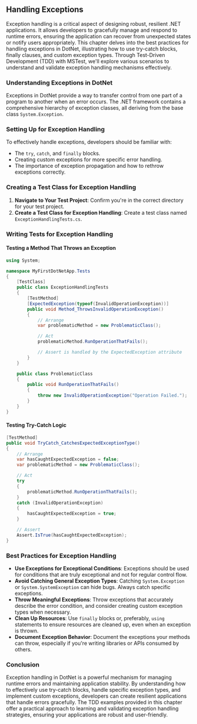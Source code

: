 ## Handling Exceptions

Exception handling is a critical aspect of designing robust, resilient .NET applications. It allows developers to gracefully manage and respond to runtime errors, ensuring the application can recover from unexpected states or notify users appropriately. This chapter delves into the best practices for handling exceptions in DotNet, illustrating how to use try-catch blocks, finally clauses, and custom exception types. Through Test-Driven Development (TDD) with MSTest, we'll explore various scenarios to understand and validate exception handling mechanisms effectively.

### Understanding Exceptions in DotNet

Exceptions in DotNet provide a way to transfer control from one part of a program to another when an error occurs. The .NET framework contains a comprehensive hierarchy of exception classes, all deriving from the base class `System.Exception`.

### Setting Up for Exception Handling

To effectively handle exceptions, developers should be familiar with:

- The `try`, `catch`, and `finally` blocks.
- Creating custom exceptions for more specific error handling.
- The importance of exception propagation and how to rethrow exceptions correctly.

### Creating a Test Class for Exception Handling

1. **Navigate to Your Test Project**: Confirm you're in the correct directory for your test project.
2. **Create a Test Class for Exception Handling**: Create a test class named `ExceptionHandlingTests.cs`.

### Writing Tests for Exception Handling

#### Testing a Method That Throws an Exception

```csharp
using System;

namespace MyFirstDotNetApp.Tests
{
    [TestClass]
    public class ExceptionHandlingTests
    {
        [TestMethod]
        [ExpectedException(typeof(InvalidOperationException))]
        public void Method_ThrowsInvalidOperationException()
        {
            // Arrange
            var problematicMethod = new ProblematicClass();

            // Act
            problematicMethod.RunOperationThatFails();

            // Assert is handled by the ExpectedException attribute
        }
    }

    public class ProblematicClass
    {
        public void RunOperationThatFails()
        {
            throw new InvalidOperationException("Operation Failed.");
        }
    }
}
```

#### Testing Try-Catch Logic

```csharp
[TestMethod]
public void TryCatch_CatchesExpectedExceptionType()
{
    // Arrange
    var hasCaughtExpectedException = false;
    var problematicMethod = new ProblematicClass();

    // Act
    try
    {
        problematicMethod.RunOperationThatFails();
    }
    catch (InvalidOperationException)
    {
        hasCaughtExpectedException = true;
    }

    // Assert
    Assert.IsTrue(hasCaughtExpectedException);
}
```

### Best Practices for Exception Handling

- **Use Exceptions for Exceptional Conditions**: Exceptions should be used for conditions that are truly exceptional and not for regular control flow.
- **Avoid Catching General Exception Types**: Catching `System.Exception` or `System.SystemException` can hide bugs. Always catch specific exceptions.
- **Throw Meaningful Exceptions**: Throw exceptions that accurately describe the error condition, and consider creating custom exception types when necessary.
- **Clean Up Resources**: Use `finally` blocks or, preferably, `using` statements to ensure resources are cleaned up, even when an exception is thrown.
- **Document Exception Behavior**: Document the exceptions your methods can throw, especially if you're writing libraries or APIs consumed by others.

### Conclusion

Exception handling in DotNet is a powerful mechanism for managing runtime errors and maintaining application stability. By understanding how to effectively use try-catch blocks, handle specific exception types, and implement custom exceptions, developers can create resilient applications that handle errors gracefully. The TDD examples provided in this chapter offer a practical approach to learning and validating exception handling strategies, ensuring your applications are robust and user-friendly.
